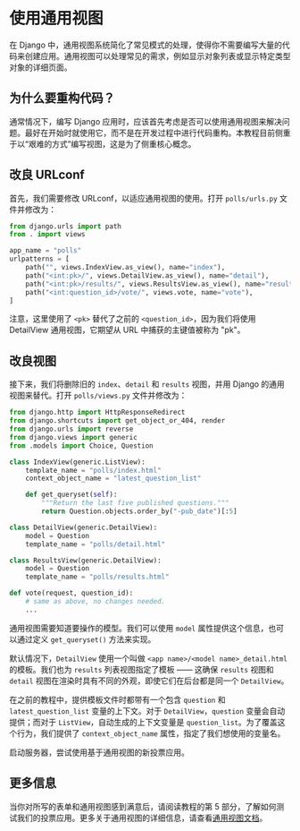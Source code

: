 # 使用通用视图

在 Django 中，通用视图系统简化了常见模式的处理，使得你不需要编写大量的代码来创建应用。通用视图可以处理常见的需求，例如显示对象列表或显示特定类型对象的详细页面。

## 为什么要重构代码？

通常情况下，编写 Django 应用时，应该首先考虑是否可以使用通用视图来解决问题。最好在开始时就使用它，而不是在开发过程中进行代码重构。本教程目前侧重于以“艰难的方式”编写视图，这是为了侧重核心概念。

## 改良 URLconf

首先，我们需要修改 URLconf，以适应通用视图的使用。打开 `polls/urls.py` 文件并修改为：

```python
from django.urls import path
from . import views

app_name = "polls"
urlpatterns = [
    path("", views.IndexView.as_view(), name="index"),
    path("<int:pk>/", views.DetailView.as_view(), name="detail"),
    path("<int:pk>/results/", views.ResultsView.as_view(), name="results"),
    path("<int:question_id>/vote/", views.vote, name="vote"),
]
```

注意，这里使用了 `<pk>` 替代了之前的 `<question_id>`，因为我们将使用 DetailView 通用视图，它期望从 URL 中捕获的主键值被称为 "pk"。

## 改良视图

接下来，我们将删除旧的 `index`、`detail` 和 `results` 视图，并用 Django 的通用视图来替代。打开 `polls/views.py` 文件并修改为：

```python
from django.http import HttpResponseRedirect
from django.shortcuts import get_object_or_404, render
from django.urls import reverse
from django.views import generic
from .models import Choice, Question

class IndexView(generic.ListView):
    template_name = "polls/index.html"
    context_object_name = "latest_question_list"

    def get_queryset(self):
        """Return the last five published questions."""
        return Question.objects.order_by("-pub_date")[:5]

class DetailView(generic.DetailView):
    model = Question
    template_name = "polls/detail.html"

class ResultsView(generic.DetailView):
    model = Question
    template_name = "polls/results.html"

def vote(request, question_id):
    # same as above, no changes needed.
    ...
```

通用视图需要知道要操作的模型。我们可以使用 `model` 属性提供这个信息，也可以通过定义 `get_queryset()` 方法来实现。

默认情况下，`DetailView` 使用一个叫做 `<app name>/<model name>_detail.html` 的模板。我们也为 `results` 列表视图指定了模板 —— 这确保 `results` 视图和 `detail` 视图在渲染时具有不同的外观，即使它们在后台都是同一个 `DetailView`。

在之前的教程中，提供模板文件时都带有一个包含 `question` 和 `latest_question_list` 变量的上下文。对于 `DetailView`，`question` 变量会自动提供；而对于 `ListView`，自动生成的上下文变量是 `question_list`。为了覆盖这个行为，我们提供了 `context_object_name` 属性，指定了我们想使用的变量名。

启动服务器，尝试使用基于通用视图的新投票应用。

## 更多信息

当你对所写的表单和通用视图感到满意后，请阅读教程的第 5 部分，了解如何测试我们的投票应用。更多关于通用视图的详细信息，请查看[通用视图文档](https://docs.djangoproject.com/en/3.2/topics/class-based-views/)。